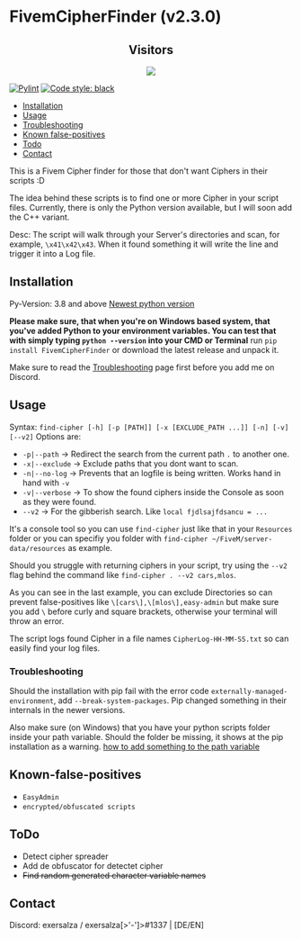 # FivemCipherFinder (v2.3.0)

<div align="center">
  <h2> Visitors </h2>
<img src="https://profile-counter.glitch.me/FivemCipherFinder/count.svg" />
</div>

[![Pylint](https://github.com/exersalza/FivemCipherFinder/actions/workflows/pylint.yml/badge.svg)](https://github.com/exersalza/FivemCipherFinder/actions/workflows/pylint.yml)
[![Code style: black](https://img.shields.io/badge/code%20style-black-000000.svg)](https://github.com/psf/black)

- [Installation](#installation)
- [Usage](#Usage)
- [Troubleshooting](#Troubleshooting)
- [Known false-positives](#known-false-positives)
- [Todo](#todo)
- [Contact](#Contact)

This is a Fivem Cipher finder for those that don't want Ciphers in their scripts :D

The idea behind these scripts is to find one or more Cipher in your script files. 
Currently, there is only the Python version available, but I will soon add the C++ variant.

Desc:
The script will walk through your Server's directories and scan, for example, `\x41\x42\x43`. When it found something it will write the line and trigger it into a Log file.

## Installation
Py-Version: 3.8 and above [Newest python version](https://python.org/downloads/)

**Please make sure, that when you're on Windows based system, that you've added Python to your environment variables. You can test that with simply typing `python --version` into your CMD or Terminal**
run `pip install FivemCipherFinder` or download the latest release and unpack it.

Make sure to read the [Troubleshooting](#Troubleshooting) page first before you add me on Discord.

## Usage

Syntax: `find-cipher [-h] [-p [PATH]] [-x [EXCLUDE_PATH ...]] [-n] [-v] [--v2]`
Options are:
- `-p|--path` -> Redirect the search from the current path `.` to another one.
- `-x|--exclude` -> Exclude paths that you dont want to scan. 
- `-n|--no-log` -> Prevents that an logfile is being written. Works hand in hand with `-v`
- `-v|--verbose` -> To show the found ciphers inside the Console as soon as they were found.
- `--v2` -> For the gibberish search. Like `local fjdlsajfdsancu = ...`

It's a console tool so you can use `find-cipher` just like that in your `Resources` folder or you can specifiy you folder with `find-cipher ~/FiveM/server-data/resources` as example.

Should you struggle with returning ciphers in your script, try using the
`--v2` flag behind the command like `find-cipher . --v2 cars,mlos`.

As you can see in the last example, you can exclude Directories so can prevent false-positives like `\[cars\],\[mlos\],easy-admin` but make sure you add `\` before curly and square brackets, otherwise your terminal will throw an error.

The script logs found Cipher in a file names `CipherLog-HH-MM-SS.txt` so can easily find your log files.

### Troubleshooting

Should the installation with pip fail with the error code `externally-managed-environment`, add `--break-system-packages`. Pip changed something in their internals in the newer versions.

Also make sure (on Windows) that you have your python scripts folder inside your path variable. Should the folder be missing, it shows at the pip installation as a warning. [how to add something to the path variable](https://www.architectryan.com/2018/03/17/add-to-the-path-on-windows-10/)


## Known-false-positives

- `EasyAdmin`
- `encrypted/obfuscated scripts`


## ToDo
- Detect cipher spreader
- Add de obfuscator for detectet cipher
- ~~Find random generated character variable names~~

## Contact
Discord: exersalza / exersalza[>'-']>#1337 | [DE/EN]
